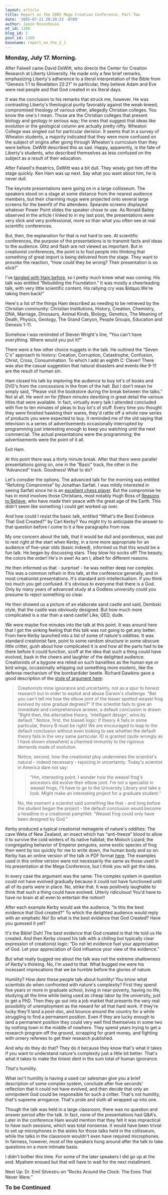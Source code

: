 ```yaml
---
layout: article
title: Report on the 2005 Mega Creation Conference, Part Two
date: '2005-07-21 20:20:23 -0700'
author: Jason Rosenhouse
mt_id: 1168
blog_id: 2
post_id: 1168
basename: report_on_the_2_1
---
```

<font size=+1><b>Monday, July 17.  Morning.</b></font>

<p>After Falwell came David DeWitt, who directs the Center for Creation Research at Liberty University.  He made only a few brief remarks, emphasizing Liberty's adherence to a literal interpretation of the Bible from &ldquo;Genesis 1:1 to Revelation 22:21&rdquo;  In particular, they believe Adam and Eve were real people and that God created in six literal days.</p>




<!--more-->

<p>It was the conclusion to his remarks that struck me, however.  He was contrasting Liberty's theological purity favorably against the weak-kneed, compromised theology of various other, allegedly Christian colleges.  You know the one's I mean.  Those are the Christian colleges that present biology and geology in serious way; the ones that suggest that ideas like evolution or the geological column are actually pretty nifty.  Wheaton College was singled out for particular derision.  It seems that in a survey of Wheaton students, a majority indicated that they were more confused on the subject of origins after going through Wheaton's curriculum than they were before.  DeWitt described this as sad.  Happy, apparently, is the fate of Liberty's students, who described themselves as less confused on the subject as a result of their education.</p>  

<p>After Falwell's theatrics, DeWitt was a bit dull.  They wisely got him off the stage quickly.  Ken Ham was up next.  Say what you want about him, he is never dull.</p>

<p>The keynote presentations were going on in a large collisseum.  The speakers stood on a stage at some distance from the nearest audience members, but their charming mugs were projected onto several large screens for the beenfit of the attendees.  Spearate screens displayed whatever Power Point slides the speaker chose to use.  As Ronald Bailey observed in the article I linked to in my last post, the presentations were very slick and very professional, more so than what you often see at real scientific conferences.</p>

<p>But, then, the explanation for that is not hard to see.  At scientific conferences, the purpose of the presentations is to transmit facts and ideas to the audience.  Glitz and flash are not viewed as important.  But in creationist conferences, the point is to fool people into thinking that something of great import is being delivered from the stage.  They want to provoke the reaction, &ldquo;How could they be wrong?  Their presentation is so slick!&rdquo;</p> 

<p>I've <a href=http://evolutionblog.blogspot.com/2004/09/me-and-mr-ham.html>tangled with Ham before</a>, so I pretty much knew what was coming.  His talk was entitled &ldquo;Rebuilding the Foundation.&rdquo;  It was mostly a cheerleading talk, with very little scientific content.  His rallying cry was &ldquo.We're taking them back!&rdquo;</p>

<p>Here's a list of the things Ham described as needing to be retrieved by the Christian community:  Christian Institutions, History, Creation, Chemistry, DNA, Marriage, Dinosaurs, Animal Kinds, Biology, Genetics, The Meaning of Death, Physics, Geology, The Grand Canyon, People Groups, Education and Genesis 1-11.</p>

<p>Somehow I was reminded of Steven Wright's line, &ldquo;You can't have everything.  Where would you put it?&rdquo;</p>

<p>There were a few other choice nuggets in the talk.  He outlined the &ldquo;Seven C's&rdquo; approach to history: Creation, Corruption, Catastrophe, Confusion, Christ, Cross, Consummation.  To which I add an eighth C: Clever!  There was also the casual suggestion that natural disasters and events like 9-11 are the result of human sin.</p>

<p>Ham closed his talk by imploring the audience to buy lot's of books and DVD's from the concessions in the from of the hall.  But I don't mean he simply said, &ldquo;Please visit the bookstore during the break between the talks.&rdquo;  Not at all.  He went on for <i>fifteen minutes</i> desribing in great detail the various titles that were available.  In fact, virtually every talk I attended concluded with five to ten minutes of pleas to buy lot's of stuff.  Every time you thought they were finished hawking their wares, they'd rattle off a whole new series of products you were expected to buy.  It reminded me of the old saying that television is a series of advertisements occasionally interrupted by programming just interesting enough to keep you watching until the next commercial.  The actual presentations were the programming; the advertisements were the point of it all.</p>    

<p>Exit Ham.</p>  

<p>At this point there was a thirty minute break.  After that there were parallel presentations going on, one in the &ldquo;Basic&rdquo; track, the other in the &ldquo;Advanced&rdquo; track.  Goodness!  What to do?</p>

<p>Let's consdier the options.  The advanced talk for the morning was entitled &ldquo;Refuting Compromise&rdquo; by Jonathan Sarfati.  I was mildly interested in seeing Sarfati since he is an <a href=http://en.wikipedia.org/wiki/Jonathan_Sarfati>excellent chess player</a>.  But the compromise he has in mind involves those Christians, most notably Hugh Ross of <a href=http://www.reasons.org/>Reasons to Believe</a>, who have made their peace with the great age of the Earth.  This didn't seem like something I could get worked up over.</p>

<p>And how could I resist the basic talk, entitled &ldquo;What's the Best Evidence That God Created?&rdquo; by Carl Kerby?  You might try to anticipate the answer to that question before I come to it a few paragraphs from now.</p>

<p>My one concern about the talk, that it would be dull and ponderous, was put to rest right at the start when Kerby, in a tone more appropriate for an audience of five-year olds (basic indeed), informed us that this would be a fun talk.  He began by discussing stars.  They blow his socks off!  The beauty, the colors the order!  He's in awe!  As am I, albeit for different reasons.</p>

<p>He then informed us that - surprise! - he was neither deep nor complex.  This was a common refrain in this talk, at the conference generally, and in most creationist presentations.  It's standard anti-intellectualism.  If you think too much you get confused.  It's obvious to everyone that there is a God.  Only by many years of advanced study at a Godless university could you presume to reject something so clear.</p>  

<p>He then showed us a picture of an elaborate sand castle and said, Dembski style, that the castle was obviously designed.  But how much more complicated is a star than a sand castle!  Like, QED, dude.</p>

<p>We were maybe five minutes into the talk at this point.  It was around here that I got the sinking feeling that this talk was not going to get any better.  From here Kerby launched into a list of some of nature's oddities.  It was standard creationist fare, point to some random structure in some obscure little critter, gush about how complicated it is and how all the parts had to be there before it could function, scoff at the idea that such a thing could have evolved, bask in the cheers and laughter of the delighted audience.  Creationists of a bygone era relied on such banalities as the human eye or bird wings, occasionally whipping out something more esoteric, like the defense mechanism of the bombardider beetle.  Richard Dawkins gave a good description of the <a href=http://www.csicop.org/creationwatch/dawkins.html>style of argument here</a>:

<blockquote>
<p>Creationists mine ignorance and uncertainty, not as a spur to honest research but in order to exploit and abuse Darwin's challenge. &ldquo;Bet you can't tell me how the elbow joint of the lesser spotted weasel frog evolved by slow gradual degrees?&rdquo; If the scientist fails to give an immediate and comprehensive answer, a default conclusion is drawn: &ldquo;Right then, the alternative theory, 'intelligent design', wins by default.&rdquo; Notice, first, the biased logic: if theory A fails in some particular, theory B must be right! We are encouraged to leap to the default conclusion without even looking to see whether the default theory fails in the very same particular. ID is granted (quite wrongly as I have shown elsewhere) a charmed immunity to the rigorous demands made of evolution.</p> 

<p>Notice, second, how the creationist ploy undermines the scientist's natural - indeed necessary - rejoicing in uncertainty. Today's scientist in America dare not say: 

<blockquote>
<p>&ldquo;Hm, interesting point. I wonder how the weasel frog's ancestors did evolve their elbow joint. I'm not a specialist in weasel frogs, I'll have to go to the University Library and take a look. Might make an interesting project for a graduate student.&rdquo;</p>
</blockquote> 

<p>No, the moment a scientist said something like that - and long before the student began the project - the default conclusion would become a headline in a creationist pamphlet: &ldquo;Weasel frog could only have been designed by God.&rdquo;</p>
</blockquote></p>

<p>Kerby produced a typical creationist menagerie of nature's oddities: The cave Weta of New Zealand, an insect which has &ldquo;anti-freeze&rdquo; blood to allow it to survive the cold winters of its native habitat; the Moloch Lizard; the congregating behavior of Emperor penguins, some exotic species of frog then went by too quickly for me to write down, the human body and so on.  Kerby has an online version of the talk in PDF format <a href=http://www.amswersingenesis.org/docs2003/bestevidencewkpk.pdf>here</a>.  The examples used in this online version were not necessarily the same as those used in his presentation at the Mega Conference, but I think you will get the idea.</p>

<p>In every case the argument was the same:  The complex system in question could not have evolved gradually because it could not have functioned until all of its parts were in place.  No, strike that.  It was positively laughable to think that such a thing could have evolved.  Utterly ridiculous!  You'd have to have no brain at all even to entertain the notion!!</p>  

<p>After each example Kerby would ask the audience, &ldquo;Is this the best evidence that God created?&rdquo;  To which the delighted audience would reply with an emphatic No!  So what is the best evidence that God Created?  Have you guessed it yet?</p>

<p>It's the Bible!  Duh!  The best evidence that God created is that He told us He created.  And then Kerby closed his talk with a chilling but typically clear expression of creationist logic:  &ldquo;Do not let evidence fuel your appreciation of God.  Let your appreciation of God influence your view of the evidence.&rdquo;</p>

<p>But what really bugged me about the talk was not the extreme shallowness of Kerby's thinking.  No, I'm used to that.  What bugged me were his incessant imprecations that we be humble before the glories of nature.</p>

<p>Humility?  How <i>dare</i> these people talk about humility!  You know what scientists do when confronted with nature's complexity?  First they spend five years or more in graduate school, living in near-poverty, having no life, studying all the time while being used as cheap labor by the university, just to get a PhD.  Then they go out into a job market that presents the very real possibility of unemployment as the reward for all that hard work.  If they're lucky they'll land a post-doc, and bounce around the country for a while struggling to find a permanent position.  Even if they are lucky enough to land a permanent position they could very well find themselves in some two by nothing town in the middle of nowhere.  They spend years trying to get a research program off the ground, scrapping for grant money, and fighting with ornery referees to get their research published.</p>

<p>And why do they do that?  They do it because they know that's what it takes if you want to understand nature's complexity just a little bit better.  That's what it takes to make the tiniest dent in the sum total of human ignorance.</p>

<p><i>That's</i> humility.</p>

<p>What isn't humility is having a used car salesman give you a brief description of some complex system, conclude after five seconds' reflection that it could not have evolved, and then decide that only an omnipotent God could be responsible for such a critter.  That's not humility, that's supreme arrogance.  That's pride and sloth all wrapped up into one.</p>

<p>Though the talk was held in a large classroom, there was no question and answer period after the talk.  In fact, none of the presentations had Q&A's.  Later in the conference Ham would mention that they felt it was impractical to have such sessions, which was total nonsense.  It would have been trivial to set up microphones in the aisles for those talks held in the collisseum, while the talks in the classroom wouldn't even have required microphones.  In fairness, however, most of the speakers hung around after the talk to take questions on a more intimate basis.</p>

<p>I didn't bother this time.  For some of the later speakers I did go up at the end.  Myahem ensued but that will have to wait for the next installment.</p>

<p>Next Up: Dr. Emil Silvestru on &ldquo;Rocks Around the Clock: The Eons That Never Were.&rdquo;</p>

<font size=+1><b>To be Continued</b></font>
